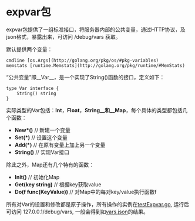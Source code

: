 # expvar包

expvar包提供了一组标准接口，将服务器内部的公共变量，通过HTTP协议，及json格式，暴露出来，可访问 /debug/vars 获取。

默认提供两个变量：

    cmdline [os.Args](http://golang.org/pkg/os/#pkg-variables)
    memstats [runtime.Memstats](http://golang.org/pkg/runtime/#MemStats)

“公共变量”即__Var__，是一个实现了String()函数的接口，定义如下：

    type Var interface {
        String() string
    }

实际类型的Var包括：__Int__，__Float__，__String__和__Map__，每个具体的类型都包括几个函数：

- __New*()__      // 新建一个变量
- __Set(*)__      // 设置这个变量
- __Add(*)__      // 在原有变量上加上另一个变量
-	__String()__    // 实现Var接口

除此之外，Map还有几个特有的函数：

-	__Init()__                  // 初始化Map
-	__Get(key string)__         // 根据key获取value
-	__Do(f func(KeyValue))__    // 对Map中的每对key/value执行函数f

所有对Var的设置和修改都是原子操作，所有操作的实例在[testExpvar.go](testExpvar.go), 运行后可访问 127.0.0.1/debug/vars, 一般会得到如[vars.json](vars.json)的结果。
		
